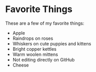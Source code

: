 # Favorite Things

These are a few of my favorite things:
- Apple
- Raindrops on roses
- Whiskers on cute puppies and kittens
- Bright copper kettles
- Warm woolen mittens
- Not editing directly on GitHub
- Cheese
